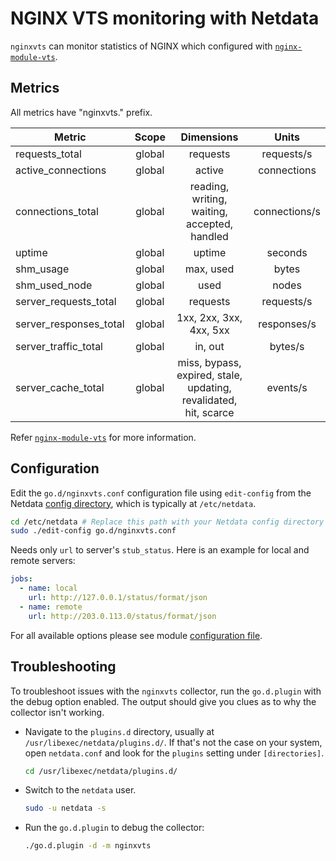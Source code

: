 <!--
title: "NGINX VTS monitoring"
custom_edit_url: "https://github.com/netdata/go.d.plugin/edit/master/modules/nginxvts/README.md"
sidebar_label: "NGINX VTS"
learn_status: "Published"
learn_topic_type: "References"
learn_rel_path: "Integrations/Monitor/Webapps"
-->

# NGINX VTS monitoring with Netdata

`nginxvts` can monitor statistics of NGINX which configured
with [`nginx-module-vts`](https://github.com/vozlt/nginx-module-vts).

## Metrics

All metrics have "nginxvts." prefix.

| Metric                 | Scope  |                            Dimensions                            |     Units     |
|------------------------|:------:|:----------------------------------------------------------------:|:-------------:|
| requests_total         | global |                             requests                             |  requests/s   |
| active_connections     | global |                              active                              |  connections  |
| connections_total      | global |           reading, writing, waiting, accepted, handled           | connections/s |
| uptime                 | global |                              uptime                              |    seconds    |
| shm_usage              | global |                            max, used                             |     bytes     |
| shm_used_node          | global |                               used                               |     nodes     |
| server_requests_total  | global |                             requests                             |  requests/s   |
| server_responses_total | global |                     1xx, 2xx, 3xx, 4xx, 5xx                      |  responses/s  |
| server_traffic_total   | global |                             in, out                              |    bytes/s    |
| server_cache_total     | global | miss, bypass, expired, stale, updating, revalidated, hit, scarce |   events/s    |

Refer [`nginx-module-vts`](https://github.com/vozlt/nginx-module-vts#json) for more information.

## Configuration

Edit the `go.d/nginxvts.conf` configuration file using `edit-config` from the
Netdata [config directory](https://learn.netdata.cloud/docs/configure/nodes), which is typically at `/etc/netdata`.

```bash
cd /etc/netdata # Replace this path with your Netdata config directory
sudo ./edit-config go.d/nginxvts.conf
```

Needs only `url` to server's `stub_status`. Here is an example for local and remote servers:

```yaml
jobs:
  - name: local
    url: http://127.0.0.1/status/format/json
  - name: remote
    url: http://203.0.113.0/status/format/json
```

For all available options please see
module [configuration file](https://github.com/netdata/go.d.plugin/blob/master/config/go.d/nginxvts.conf).

## Troubleshooting

To troubleshoot issues with the `nginxvts` collector, run the `go.d.plugin` with the debug option enabled. The output
should give you clues as to why the collector isn't working.

- Navigate to the `plugins.d` directory, usually at `/usr/libexec/netdata/plugins.d/`. If that's not the case on
  your system, open `netdata.conf` and look for the `plugins` setting under `[directories]`.

  ```bash
  cd /usr/libexec/netdata/plugins.d/
  ```

- Switch to the `netdata` user.

  ```bash
  sudo -u netdata -s
  ```

- Run the `go.d.plugin` to debug the collector:

  ```bash
  ./go.d.plugin -d -m nginxvts
  ```
